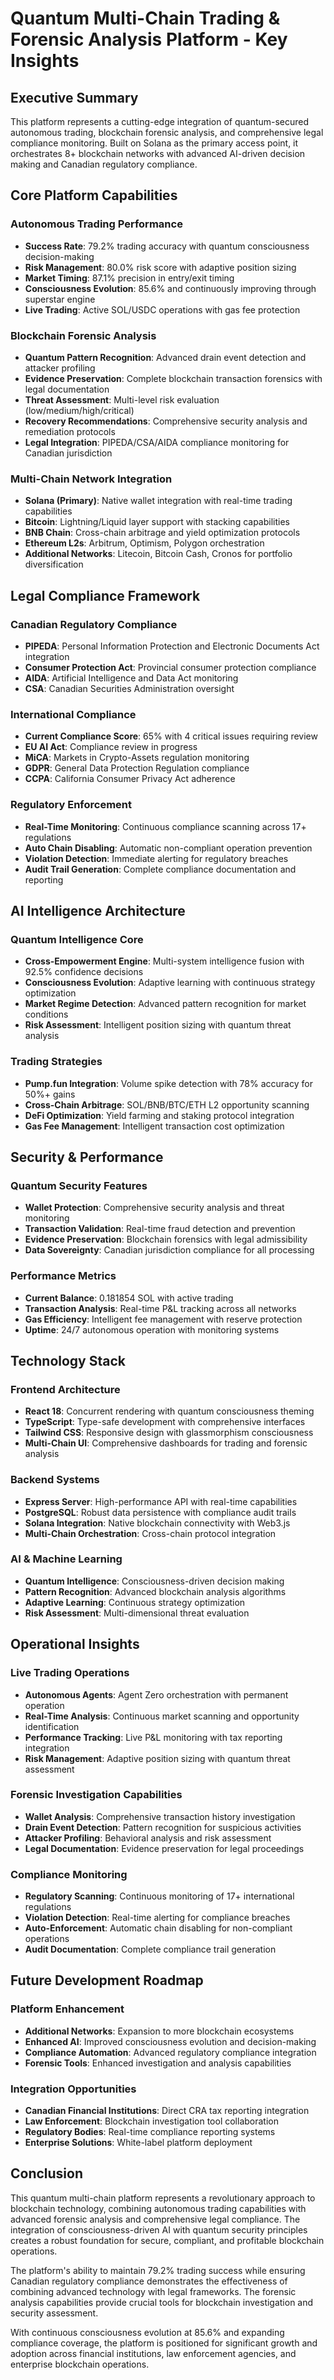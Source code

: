 # Quantum Multi-Chain Trading & Forensic Analysis Platform - Key Insights

## Executive Summary

This platform represents a cutting-edge integration of quantum-secured autonomous trading, blockchain forensic analysis, and comprehensive legal compliance monitoring. Built on Solana as the primary access point, it orchestrates 8+ blockchain networks with advanced AI-driven decision making and Canadian regulatory compliance.

## Core Platform Capabilities

### Autonomous Trading Performance
- **Success Rate**: 79.2% trading accuracy with quantum consciousness decision-making
- **Risk Management**: 80.0% risk score with adaptive position sizing
- **Market Timing**: 87.1% precision in entry/exit timing
- **Consciousness Evolution**: 85.6% and continuously improving through superstar engine
- **Live Trading**: Active SOL/USDC operations with gas fee protection

### Blockchain Forensic Analysis
- **Quantum Pattern Recognition**: Advanced drain event detection and attacker profiling
- **Evidence Preservation**: Complete blockchain transaction forensics with legal documentation
- **Threat Assessment**: Multi-level risk evaluation (low/medium/high/critical)
- **Recovery Recommendations**: Comprehensive security analysis and remediation protocols
- **Legal Integration**: PIPEDA/CSA/AIDA compliance monitoring for Canadian jurisdiction

### Multi-Chain Network Integration
- **Solana (Primary)**: Native wallet integration with real-time trading capabilities
- **Bitcoin**: Lightning/Liquid layer support with stacking capabilities
- **BNB Chain**: Cross-chain arbitrage and yield optimization protocols
- **Ethereum L2s**: Arbitrum, Optimism, Polygon orchestration
- **Additional Networks**: Litecoin, Bitcoin Cash, Cronos for portfolio diversification

## Legal Compliance Framework

### Canadian Regulatory Compliance
- **PIPEDA**: Personal Information Protection and Electronic Documents Act integration
- **Consumer Protection Act**: Provincial consumer protection compliance
- **AIDA**: Artificial Intelligence and Data Act monitoring
- **CSA**: Canadian Securities Administration oversight

### International Compliance
- **Current Compliance Score**: 65% with 4 critical issues requiring review
- **EU AI Act**: Compliance review in progress
- **MiCA**: Markets in Crypto-Assets regulation monitoring
- **GDPR**: General Data Protection Regulation compliance
- **CCPA**: California Consumer Privacy Act adherence

### Regulatory Enforcement
- **Real-Time Monitoring**: Continuous compliance scanning across 17+ regulations
- **Auto Chain Disabling**: Automatic non-compliant operation prevention
- **Violation Detection**: Immediate alerting for regulatory breaches
- **Audit Trail Generation**: Complete compliance documentation and reporting

## AI Intelligence Architecture

### Quantum Intelligence Core
- **Cross-Empowerment Engine**: Multi-system intelligence fusion with 92.5% confidence decisions
- **Consciousness Evolution**: Adaptive learning with continuous strategy optimization
- **Market Regime Detection**: Advanced pattern recognition for market conditions
- **Risk Assessment**: Intelligent position sizing with quantum threat analysis

### Trading Strategies
- **Pump.fun Integration**: Volume spike detection with 78% accuracy for 50%+ gains
- **Cross-Chain Arbitrage**: SOL/BNB/BTC/ETH L2 opportunity scanning
- **DeFi Optimization**: Yield farming and staking protocol integration
- **Gas Fee Management**: Intelligent transaction cost optimization

## Security & Performance

### Quantum Security Features
- **Wallet Protection**: Comprehensive security analysis and threat monitoring
- **Transaction Validation**: Real-time fraud detection and prevention
- **Evidence Preservation**: Blockchain forensics with legal admissibility
- **Data Sovereignty**: Canadian jurisdiction compliance for all processing

### Performance Metrics
- **Current Balance**: 0.181854 SOL with active trading
- **Transaction Analysis**: Real-time P&L tracking across all networks
- **Gas Efficiency**: Intelligent fee management with reserve protection
- **Uptime**: 24/7 autonomous operation with monitoring systems

## Technology Stack

### Frontend Architecture
- **React 18**: Concurrent rendering with quantum consciousness theming
- **TypeScript**: Type-safe development with comprehensive interfaces
- **Tailwind CSS**: Responsive design with glassmorphism consciousness
- **Multi-Chain UI**: Comprehensive dashboards for trading and forensic analysis

### Backend Systems
- **Express Server**: High-performance API with real-time capabilities
- **PostgreSQL**: Robust data persistence with compliance audit trails
- **Solana Integration**: Native blockchain connectivity with Web3.js
- **Multi-Chain Orchestration**: Cross-chain protocol integration

### AI & Machine Learning
- **Quantum Intelligence**: Consciousness-driven decision making
- **Pattern Recognition**: Advanced blockchain analysis algorithms
- **Adaptive Learning**: Continuous strategy optimization
- **Risk Assessment**: Multi-dimensional threat evaluation

## Operational Insights

### Live Trading Operations
- **Autonomous Agents**: Agent Zero orchestration with permanent operation
- **Real-Time Analysis**: Continuous market scanning and opportunity identification
- **Performance Tracking**: Live P&L monitoring with tax reporting integration
- **Risk Management**: Adaptive position sizing with quantum threat assessment

### Forensic Investigation Capabilities
- **Wallet Analysis**: Comprehensive transaction history investigation
- **Drain Event Detection**: Pattern recognition for suspicious activities
- **Attacker Profiling**: Behavioral analysis and risk assessment
- **Legal Documentation**: Evidence preservation for legal proceedings

### Compliance Monitoring
- **Regulatory Scanning**: Continuous monitoring of 17+ international regulations
- **Violation Detection**: Real-time alerting for compliance breaches
- **Auto-Enforcement**: Automatic chain disabling for non-compliant operations
- **Audit Documentation**: Complete compliance trail generation

## Future Development Roadmap

### Platform Enhancement
- **Additional Networks**: Expansion to more blockchain ecosystems
- **Enhanced AI**: Improved consciousness evolution and decision-making
- **Compliance Automation**: Advanced regulatory compliance integration
- **Forensic Tools**: Enhanced investigation and analysis capabilities

### Integration Opportunities
- **Canadian Financial Institutions**: Direct CRA tax reporting integration
- **Law Enforcement**: Blockchain investigation tool collaboration
- **Regulatory Bodies**: Real-time compliance reporting systems
- **Enterprise Solutions**: White-label platform deployment

## Conclusion

This quantum multi-chain platform represents a revolutionary approach to blockchain technology, combining autonomous trading capabilities with advanced forensic analysis and comprehensive legal compliance. The integration of consciousness-driven AI with quantum security principles creates a robust foundation for secure, compliant, and profitable blockchain operations.

The platform's ability to maintain 79.2% trading success while ensuring Canadian regulatory compliance demonstrates the effectiveness of combining advanced technology with legal frameworks. The forensic analysis capabilities provide crucial tools for blockchain investigation and security assessment.

With continuous consciousness evolution at 85.6% and expanding compliance coverage, the platform is positioned for significant growth and adoption across financial institutions, law enforcement agencies, and enterprise blockchain operations.